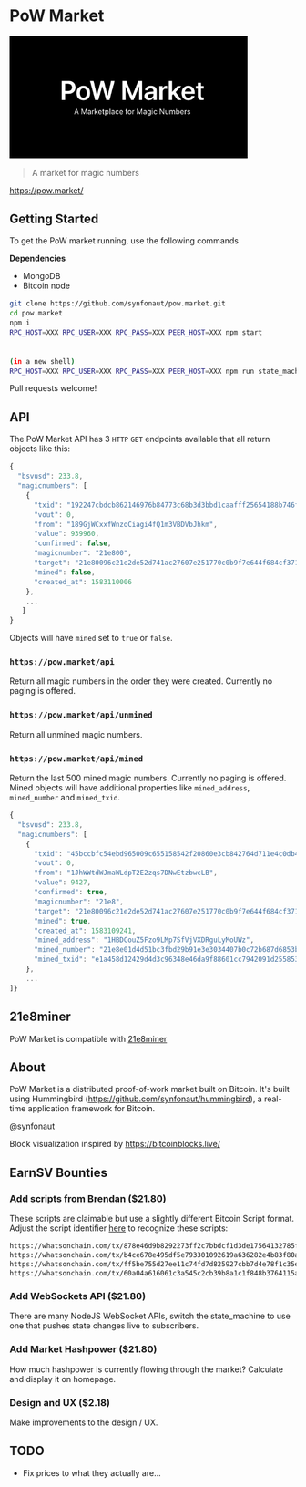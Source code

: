 # PoW Market

<img src="./public/static/images/logo.png" alt="logo" style="zoom: 67%;" />

> A market for magic numbers

https://pow.market/



## Getting Started

To get the PoW market running, use the following commands

**Dependencies**
- MongoDB
- Bitcoin node

```bash
git clone https://github.com/synfonaut/pow.market.git
cd pow.market
npm i
RPC_HOST=XXX RPC_USER=XXX RPC_PASS=XXX PEER_HOST=XXX npm start


(in a new shell)
RPC_HOST=XXX RPC_USER=XXX RPC_PASS=XXX PEER_HOST=XXX npm run state_machine
```

Pull requests welcome!



## API

The PoW Market API has 3 `HTTP` `GET` endpoints available that all return objects like this:

```javascript
{
  "bsvusd": 233.8,
  "magicnumbers": [
    {
      "txid": "192247cbdcb862146976b84773c68b3d3bbd1caafff25654188b746f9e4af9d5",
      "vout": 0,
      "from": "189GjWCxxfWnzoCiagi4fQ1m3VBDVbJhkm",
      "value": 939960,
      "confirmed": false,
      "magicnumber": "21e800",
      "target": "21e80096c21e2de52d741ac27607e251770c0b9f7e644f684cf37173e871820e",
      "mined": false,
      "created_at": 1583110006
    },
    ...
   ]
}
```

Objects will have `mined` set to `true` or `false`.



### `https://pow.market/api`

Return all magic numbers in the order they were created. Currently no paging is offered.



### `https://pow.market/api/unmined`

Return all unmined magic numbers.



### `https://pow.market/api/mined`

Return the last 500 mined magic numbers. Currently no paging is offered. Mined objects will have additional properties like `mined_address`, `mined_number` and `mined_txid`.

```js
{
  "bsvusd": 233.8,
  "magicnumbers": [
    {
      "txid": "45bccbfc54ebd965009c655158542f20860e3cb842764d711e4c0db43477cdb1",
      "vout": 0,
      "from": "1JhWWtdWJmaWLdpT2E2zqs7DNwEtzbwcLB",
      "value": 9427,
      "confirmed": true,
      "magicnumber": "21e8",
      "target": "21e80096c21e2de52d741ac27607e251770c0b9f7e644f684cf37173e871820e",
      "mined": true,
      "created_at": 1583109241,
      "mined_address": "1HBDCouZ5Fzo9LMp7SfVjVXDRguLyMoUWz",
      "mined_number": "21e8e01d4d51bc3fbd29b91e3e3034407b0c72b687d6853b13c4a49e19933238",
      "mined_txid": "e1a458d12429d4d3c96348e46da9f88601cc7942091d2558533d2738ca719a56"
    },
    ...
]}
```



## 21e8miner

PoW Market is compatible with [21e8miner](https://github.com/deanmlittle/21e8miner)



## About

PoW Market is a distributed proof-of-work market built on Bitcoin. It's built using Hummingbird (https://github.com/synfonaut/hummingbird), a real-time application framework for Bitcoin.

@synfonaut

Block visualization inspired by https://bitcoinblocks.live/

## EarnSV Bounties

### Add scripts from Brendan ($21.80)

These scripts are claimable but use a slightly different Bitcoin Script format. Adjust the script identifier [here](https://github.com/synfonaut/powmarket/blob/master/src/state_machine.js#L78) to recognize these scripts:

```
https://whatsonchain.com/tx/878e46d9b8292273ff2c7bbdcf1d3de17564132785fa3af4cadac139b62c448c
https://whatsonchain.com/tx/b4ce678e495df5e793301092619a636282e4b83f80a572b06b29b623ba10a5ab
https://whatsonchain.com/tx/ff5be755d27ee11c74fd7d825927cbb7d4e78f1c35e5a6449f68ab924025d112
https://whatsonchain.com/tx/60a04a616061c3a545c2cb39b8a1c1f848b3764115adc0149615511887ebeb7e
```



### Add WebSockets API ($21.80)

There are many NodeJS WebSocket APIs, switch the state_machine to use one that pushes state changes live to subscribers.



### Add Market Hashpower ($21.80)

How much hashpower is currently flowing through the market? Calculate and display it on homepage.



### Design and UX ($2.18)

Make improvements to the design / UX.



## TODO
- Fix prices to what they actually are...
